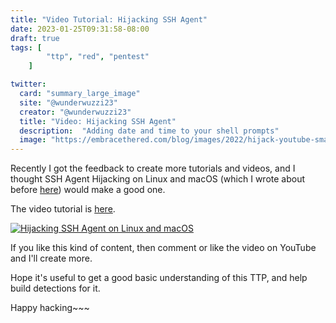 ```yaml
---
title: "Video Tutorial: Hijacking SSH Agent"
date: 2023-01-25T09:31:58-08:00
draft: true
tags: [
        "ttp", "red", "pentest"
    ]

twitter:
  card: "summary_large_image"
  site: "@wunderwuzzi23"
  creator: "@wunderwuzzi23"
  title: "Video: Hijacking SSH Agent"
  description:  "Adding date and time to your shell prompts"
  image: "https://embracethered.com/blog/images/2022/hijack-youtube-small.png"
---
```


Recently I got the feedback to create more tutorials and videos, and I thought SSH Agent Hijacking on Linux and macOS (which I wrote about before [here](/blog/posts/2022/ttp-diaries-ssh-agent-hijacking)) would make a good one. 


The video tutorial is [here](https://www.youtube.com/watch?v=hv7JwhwT0iQ).

[![Hijacking SSH Agent on Linux and macOS](/blog/images/2023/hijack-youtube-small.png)](https://www.youtube.com/watch?v=hv7JwhwT0iQ)

If you like this kind of content, then comment or like the video on YouTube and I'll create more.

Hope it's useful to get a good basic understanding of this TTP, and help build detections for it.

Happy hacking~~~

